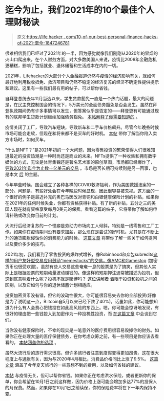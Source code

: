 # 迄今为止，我们2021年的10个最佳个人理财秘诀

> 原文:[https://life hacker . com/10-of-our-best-personal-finance-hacks-of-2021-至今-1847246781](https://lifehacker.com/10-of-our-best-personal-finance-hacks-of-2021-so-far-1847246781)

很难相信我们已经过了2021年的一半，因为感觉就像我们刚刚从2020年的冒烟的火山口爬出来。在个人财务方面，对大多数美国人来说，疫情比2008年金融危机更糟糕，影响了包括就业、退休储蓄和生活成本在内的一切。

2021年，Lifehacker的大部分个人金融报道仍然与疫情的经济影响有关，就如何最好地利用税收抵免、救济项目和仍然不稳定的经济复苏的经济不确定性提供提示和建议。这里有一些我们最有用的帖子，可以帮你省钱。

自拜登总统去年11月当选以来，学生贷款豁免一直是一个热门话题，最大的问题是，在民主党控制国会的情况下，5万美元的全面债务豁免是否会发生。虽然在拜登执政期间仍有许多事情可以发生，但答案似乎是否定的——拜登更有可能通过现有的联邦学生贷款计划继续加强债务豁免。 [本帖解释了你需要知道的](https://lifehacker.com/is-student-loan-forgiveness-dead-1846975554) 。

疫情关闭了工厂，导致汽车短缺，导致新车和二手车价格飙升。尽管今年晚些时候市场可能会走软，但现在和将来都不是买车的好时机。 [本帖](https://lifehacker.com/why-its-a-terrible-time-to-buy-a-car-and-how-long-you-1846985137) 带你了解当你陷入卖方市场时，如何买车。

“什么是NFT？”是2021年初的一个大问题，因为零售投资的繁荣使得人们很难知道最近的投资热潮是一种时尚还是商业的未来。NFTs提供了一种收集和拥有数字媒体的方式，无论是体育集锦还是著名艺术家的原创草图，市场都已经爆炸了， [导致2021年迄今为止数十亿美元的交易](https://www.pymnts.com/cryptocurrency/2021/nft-market-hits-2-5b-in-six-months/) 。市场是否长期可持续则是另一回事，也是本文 [后](https://lifehacker.com/why-nft-collectibles-are-overhyped-1846452668) 的主题。

今年早些时候，国会建立了各种各样的COVID救济福利，作为美国救援法案的一部分。问题是，有些好处会在今年晚些时候显现，因此很容易被忽视。这方面的一个很好的例子是最近补充的奥巴马医改对青铜和白银健康保险计划的补贴，如果你在2021年的任何时候失业，你都有资格获得补贴。有了新的补贴，五分之三的美国人现在就有资格享受每月0美元的保费。看看这篇的帖子，它将带你了解如何申请补贴或改变你目前的计划。

大流行后经济复苏的一个怪癖是劳动力市场向工人倾斜，特别是一线零售和工厂工作。如果你在疫情期间没有要求加薪，那么现在是尝试的好时机，尤其是在不断上升的通货膨胀侵蚀你的消费能力的时候。 [这篇文章](https://lifehacker.com/why-right-now-is-the-best-time-to-ask-for-a-pay-raise-1847144633) 将带你了解一些关于如何提问以及要价多少的技巧。

2021年初，我们看到了零售投资的爆炸式增长，像Robinhood和众包subredits[这样的用户友好型交易应用鼓励“memestocks”的交易，像AMC和Gamestop](https://lifehacker.com/what-s-causing-the-gamestop-stock-trading-frenzy-1846144589) (加密货币也很受欢迎)。虽然有些人交易这些奄奄一息的股票是为了搞笑，但其他人实际上是根据股票的短期动量波动赚钱的。像这样的短期押注通常被描述为投机，但这到底意味着什么呢？投机不就是赌博吗？ [这位讲解者](https://lifehacker.com/the-difference-between-investing-and-speculating-and-w-1847116389) 着眼于投资和投机之间的区别，以及它如何与你的退休储蓄计划相适应。

投资加密货币没有错，但它的波动性很大，你可能很容易失去你的全部投资(好像是为了说明这一点，B itcoin自5月以来已经下跌了40%)。话虽如此，你可能想知道为什么有人会费心把钱投在如此高风险的东西上。嗯，你可能会惊讶地发现，有很好的理由把一些钱投入到加密作为一种投机性投资，而 [在这篇文章](https://lifehacker.com/is-it-too-late-to-invest-in-cryptocurrencies-1846872430) 中会谈到它们。

当你没有健康保险时，不幸的现实是一笔意外的医疗费用很容易毁掉你的财务。如果你正在处理大量的医疗保健债务，在你考虑众筹之前，有一些项目是你应该去看看的。 [本帖涵盖你的选项](https://lifehacker.com/how-to-pay-your-medical-bills-without-crowdfunding-1846537332) 。

虽然大流行后的旅行需求很高，但许多旅行者注意到度假变得更加昂贵。这在很大程度上与通胀有关，因为与2020年4月相比，消费品价格同比上涨了9.5%。 [这篇文章](https://lifehacker.com/7-reasons-travel-is-more-expensive-this-summer-1847019042/slides/4) 涵盖了今年夏天旅行的一些意想不到的费用，以及如何省钱的建议。

[本帖](https://lifehacker.com/get-flood-insurance-now-before-monthly-rates-change-in-1847094351) 与疫情无关，但可以帮你省钱。如果你正在考虑洪水保险，或者更新你的保单，你会希望在10月1日之前这样做，因为价格上涨可能会增加多达77%的投保人的月保费。然而，如果你在10月1日之前续保，你的保险费率将在下一年内保持不变。
